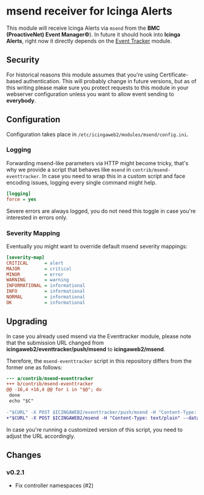 msend receiver for Icinga Alerts
================================

This module will receive Icinga Alerts via `msend` from the **BMC (ProactiveNet)
Event Manager©**). In future it should hook into **Icinga Alerts**, right now it
directly depends on the [Event Tracker](https://github.com/Thomas-Gelf/icingaweb2-module-eventracker)
module.

Security
--------
For historical reasons this module assumes that you're using Certificate-based
authentication. This will probably change in future versions, but as of this
writing please make sure you protect requests to this module in your webserver
configuration unless you want to allow event sending to **everybody**.

Configuration
-------------

Configuration takes place in  `/etc/icingaweb2/modules/msend/config.ini`.

### Logging

Forwarding msend-like parameters via HTTP might become tricky, that's why we
provide a script that behaves like `msend` in `contrib/msend-eventtracker`. In
case you need to wrap this in a custom script and face encoding issues, logging
every single command might help.

```ini
[logging]
force = yes
```

Severe errors are always logged, you do not need this toggle in case you're
interested in errors only.

### Severity Mapping

Eventually you might want to override default msend severity mappings:

```ini
[severity-map]
CRITICAL      = alert
MAJOR         = critical
MINOR         = error
WARNING       = warning
INFORMATIONAL = informational
INFO          = informational
NORMAL        = informational
OK            = informational
```

Upgrading
---------

In case you already used msend via the Eventtracker module, please note that the
submission URL changed from **icingaweb2/eventtracker/push/msend** to **icingaweb2/msend**.

Therefore, the `msend-eventtracker` script in this repository differs from the
former one as follows:

```patch
--- a/contrib/msend-eventtracker
+++ b/contrib/msend-eventtracker
@@ -16,4 +16,4 @@ for i in "$@"; do
 done
 echo "$C"
 
-"$CURL" -X POST $ICINGAWEB2/eventtracker/push/msend -H "Content-Type: text/plain" --data-binary "$C"
+"$CURL" -X POST $ICINGAWEB2/msend -H "Content-Type: text/plain" --data-binary "$C"
```

In case you're running a customized version of this script, you need to adjust
the URL accordingly.

Changes
-------

### v0.2.1
* Fix controller namespaces (#2)
